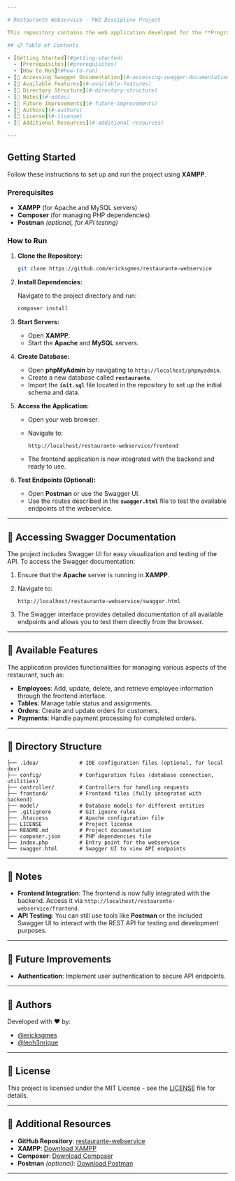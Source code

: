 ```yaml
---

# Restaurante Webservice - PW2 Discipline Project

This repository contains the web application developed for the **Programação para Web 2 (PW2)** discipline. It provides a complete solution for managing a restaurant's functionality, including employee management, orders, tables, and payments, with a fully integrated frontend and backend.

## 📋 Table of Contents

- [Getting Started](#getting-started)
  - [Prerequisites](#prerequisites)
  - [How to Run](#how-to-run)
- [📖 Accessing Swagger Documentation](#-accessing-swagger-documentation)
- [🚀 Available Features](#-available-features)
- [📁 Directory Structure](#-directory-structure)
- [📝 Notes](#-notes)
- [🔮 Future Improvements](#-future-improvements)
- [👥 Authors](#-authors)
- [📄 License](#-license)
- [🔗 Additional Resources](#-additional-resources)

---
```


## Getting Started

Follow these instructions to set up and run the project using **XAMPP**.

### Prerequisites

- **XAMPP** (for Apache and MySQL servers)
- **Composer** (for managing PHP dependencies)
- **Postman** *(optional, for API testing)*

### How to Run

1. **Clone the Repository:**

   ```bash
   git clone https://github.com/ericksgmes/restaurante-webservice
   ```

2. **Install Dependencies:**

   Navigate to the project directory and run:

   ```bash
   composer install
   ```

3. **Start Servers:**

   - Open **XAMPP**.
   - Start the **Apache** and **MySQL** servers.

4. **Create Database:**

   - Open **phpMyAdmin** by navigating to `http://localhost/phpmyadmin`.
   - Create a new database called **`restaurante`**.
   - Import the **`init.sql`** file located in the repository to set up the initial schema and data.

5. **Access the Application:**

   - Open your web browser.
   - Navigate to:

     ```
     http://localhost/restaurante-webservice/frontend
     ```

   - The frontend application is now integrated with the backend and ready to use.

6. **Test Endpoints (Optional):**

   - Open **Postman** or use the Swagger UI.
   - Use the routes described in the **`swagger.html`** file to test the available endpoints of the webservice.

---

## 📖 Accessing Swagger Documentation

The project includes Swagger UI for easy visualization and testing of the API. To access the Swagger documentation:

1. Ensure that the **Apache** server is running in **XAMPP**.
2. Navigate to:

   ```
   http://localhost/restaurante-webservice/swagger.html
   ```

3. The Swagger interface provides detailed documentation of all available endpoints and allows you to test them directly from the browser.

---

## 🚀 Available Features

The application provides functionalities for managing various aspects of the restaurant, such as:

- **Employees**: Add, update, delete, and retrieve employee information through the frontend interface.
- **Tables**: Manage table status and assignments.
- **Orders**: Create and update orders for customers.
- **Payments**: Handle payment processing for completed orders.

---

## 📁 Directory Structure

```
├── .idea/             # IDE configuration files (optional, for local dev)
├── config/            # Configuration files (database connection, utilities)
├── controller/        # Controllers for handling requests
├── frontend/          # Frontend files (fully integrated with backend)
├── model/             # Database models for different entities
├── .gitignore         # Git ignore rules
├── .htaccess          # Apache configuration file
├── LICENSE            # Project license
├── README.md          # Project documentation
├── composer.json      # PHP dependencies file
├── index.php          # Entry point for the webservice
└── swagger.html       # Swagger UI to view API endpoints
```

---

## 📝 Notes

- **Frontend Integration**: The frontend is now fully integrated with the backend. Access it via `http://localhost/restaurante-webservice/frontend`.
- **API Testing**: You can still use tools like **Postman** or the included Swagger UI to interact with the REST API for testing and development purposes.

---

## 🔮 Future Improvements

- **Authentication**: Implement user authentication to secure API endpoints.

---

## 👥 Authors

Developed with ❤️ by:

- [@ericksgmes](https://github.com/ericksgmes)
- [@leoh3nrique](https://github.com/leoh3nrique)

---

## 📄 License

This project is licensed under the MIT License - see the [LICENSE](LICENSE) file for details.

---

## 🔗 Additional Resources

- **GitHub Repository**: [restaurante-webservice](https://github.com/ericksgmes/restaurante-webservice)
- **XAMPP**: [Download XAMPP](https://www.apachefriends.org/index.html)
- **Composer**: [Download Composer](https://getcomposer.org/download/)
- **Postman** *(optional)*: [Download Postman](https://www.postman.com/downloads/)

---

